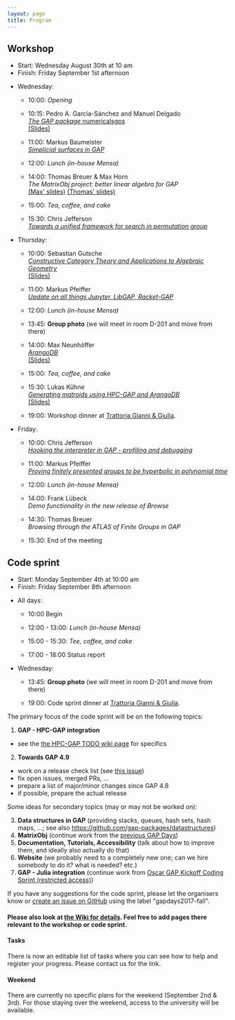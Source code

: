 ```yaml
---
layout: page
title: Program
---
```



## Workshop
* Start: Wednesday August 30th at 10 am
* Finish: Friday September 1st afternoon

- Wednesday:
  - 10:00: *Opening*
  - 10:15: Pedro A. García-Sánchez and Manuel Delgado <br>
           [*The GAP package* numericalsgps](/gapdays2017-fall/abstracts/numericalsgps)
           <br>
           [(Slides)](/gapdays2017-fall/slides/slides-numericalsgps-siegen.html)
  - 11:00: Markus Baumeister <br>
           [*Simplicial surfaces in GAP*](/gapdays2017-fall/abstracts/SimplicialSurfaces.pdf)

  - 12:00: *Lunch (in-house Mensa)*
  
  - 14:00: Thomas Breuer & Max Horn <br>
           *The MatrixObj project: better linear algebra for GAP*
           <br>
           [(Max' slides)](/gapdays2017-fall/slides/slides-Horn-MatrixObj.html)
           [(Thomas' slides)](/gapdays2017-fall/slides/slides-Breuer-matrixobj.pdf)
  - 15:00: *Tea, coffee, and cake*
  - 15:30: Chris Jefferson <br>
           [*Towards a unified framework for search in permutation group*](/gapdays2017-fall/abstracts/permutations)

- Thursday:
  - 10:00: Sebastian Gutsche <br>
           [*Constructive Category Theory and Applications to Algebraic Geometry*](/gapdays2017-fall/abstracts/CAP)
           <br>
           [(Slides)](/gapdays2017-fall/slides/slides-CAP.pdf)
  - 11:00: Markus Pfeiffer <br>
           [*Update on all things Jupyter, LibGAP, Racket-GAP*](/gapdays2017-fall/abstracts/Jupyter)

  - 12:00: *Lunch (in-house Mensa)*
  
  - 13:45: __Group photo__ (we will meet in room D-201 and move from there)
  
  - 14:00: Max Neunhöffer <br>
           [*ArangoDB*](/gapdays2017-fall/abstracts/ArangoDB)
           <br>
           [(Slides)](/gapdays2017-fall/slides/ArangoDB.pdf)
  - 15:00: *Tea, coffee, and cake*
  - 15:30: Lukas Kühne <br>
           [*Generating matroids using HPC-GAP and ArangoDB*](/gapdays2017-fall/abstracts/matroids)
           <br>
           [(Slides)](/gapdays2017-fall/slides/slides-Kuehne-matroids.pdf)

  - 19:00: Workshop dinner at [Trattoria Gianni & Giulia](http://trattoria-gianni-giulia.de/?page_id=35).
		 
- Friday:
  - 10:00: Chris Jefferson <br>
           [*Hooking the interpreter in GAP - profiling and debugging*](/gapdays2017-fall/abstracts/profiling)
  - 11:00: Markus Pfeiffer <br>
           [*Proving finitely presented groups to be hyperbolic in polynomial time*](/gapdays2017-fall/abstracts/FP)

  - 12:00: *Lunch (in-house Mensa)*
  
  - 14:00: Frank Lübeck <br>
           *Demo functionality in the new release of Browse*
  - 14:30: Thomas Breuer <br>
           *Browsing through the ATLAS of Finite Groups in GAP*
  - 15:30: End of the meeting

<!--
The focus of the workshop will be on presenting research and development related to GAP. __Please submit proposals__ (e.g., topics you want to see covered, or title of a talk you could give) to the organisers (<gapdays2017-fall@gapdays.de>).
-->

## Code sprint
* Start: Monday September 4th at 10:00 am
* Finish: Friday September 8th afternoon

- All days:
  - 10:00 Begin
  
  - 12:00 - 13:00: *Lunch (in-house Mensa)*
  
  - 15:00 - 15:30: *Tee, coffee, and cake*

  - 17:00 - 18:00 Status report

- Wednesday:
  - 13:45:         __Group photo__ (we will meet in room D-201 and move from there)
  
  - 19:00:         Code sprint dinner at [Trattoria Gianni & Giulia](http://trattoria-gianni-giulia.de/?page_id=35).

The primary focus of the code sprint will be on the following topics:

1. __GAP - HPC-GAP integration__
  - see the [the HPC-GAP TODO wiki page](https://github.com/gap-system/gap/wiki/HPC-GAP-TODO) for specifics
2. __Towards GAP 4.9__
  - work on a release check list (see [this issue](https://github.com/gap-system/gap/issues/1477))
  - fix open issues, merged PRs, ...
  - prepare a list of major/minor changes since GAP 4.8
  - if possible, prepare the actual release

Some ideas for secondary topics (may or may not be worked on):

3. __Data structures in GAP__ (providing stacks, queues, hash sets, hash maps, ...; see also <https://github.com/gap-packages/datastructures>)
4. __MatrixObj__ (continue work from the [previous GAP Days](http://gapdays.de/gapdays2017-spring/10_topic/))
5. __Documentation, Tutorials, Accessibility__ (talk about how to improve them, and ideally also actually do that)
6. __Website__ (we probably need to a completely new one; can we hire somebody to do it? what is needed? etc.)
4. __GAP - Julia integration__ (continue work from [Oscar GAP Kickoff Coding Sprint (restricted access)](https://github.com/oscar-system/OSCAR/wiki/Oscar-GAP-Kickoff-Coding-Sprint))

If you have any suggestions for the code sprint, please let the organisers know or [create an issue on GitHub](https://github.com/gap-system/gap/issues) using the label "gapdays2017-fall".


#### Please also look at [the Wiki for details](https://github.com/gapdays/gapdays2017-fall/wiki). Feel free to add pages there relevant to the workshop or code sprint.

#### Tasks

There is now an editable list of tasks where you can see how to help and register your progress. Please contact us for the link.

#### Weekend
There are currently no specific plans for the weekend (September 2nd & 3rd). For those staying over the weekend, access to the university will be available.
